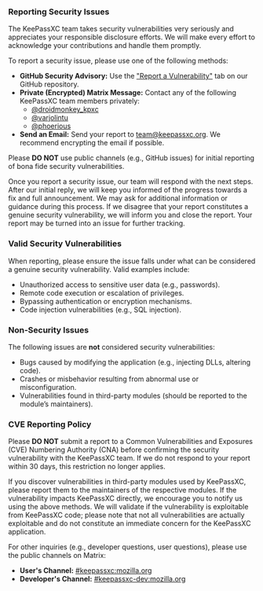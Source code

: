 ### Reporting Security Issues

The KeePassXC team takes security vulnerabilities very seriously and appreciates your responsible disclosure efforts. We will make every effort to acknowledge your contributions and handle them promptly.

To report a security issue, please use one of the following methods:

- **GitHub Security Advisory:** Use the ["Report a Vulnerability"](https://github.com/keepassxreboot/keepassxc/security/advisories/new) tab on our GitHub repository.
- **Private (Encrypted) Matrix Message:** Contact any of the following KeePassXC team members privately:
  - [@droidmonkey_kpxc](https://matrix.to/#/@droidmonkey_kpxc:matrix.org)
  - [@varjolintu](https://matrix.to/#/@varjolintu:matrix.org)
  - [@phoerious](https://matrix.to/#/@phoerious:matrix.org)
- **Send an Email:** Send your report to team@keepassxc.org. We recommend encrypting the email if possible.

Please **DO NOT** use public channels (e.g., GitHub issues) for initial reporting of bona fide security vulnerabilities.

Once you report a security issue, our team will respond with the next steps. After our initial reply, we will keep you informed of the progress towards a fix and full announcement. We may ask for additional information or guidance during this process. If we disagree that your report constitutes a genuine security vulnerability, we will inform you and close the report. Your report may be turned into an issue for further tracking.

### Valid Security Vulnerabilities

When reporting, please ensure the issue falls under what can be considered a genuine security vulnerability. Valid examples include:

- Unauthorized access to sensitive user data (e.g., passwords).
- Remote code execution or escalation of privileges.
- Bypassing authentication or encryption mechanisms.
- Code injection vulnerabilities (e.g., SQL injection).

### Non-Security Issues

The following issues are **not** considered security vulnerabilities:

- Bugs caused by modifying the application (e.g., injecting DLLs, altering code).
- Crashes or misbehavior resulting from abnormal use or misconfiguration.
- Vulnerabilities found in third-party modules (should be reported to the module’s maintainers).
  
### CVE Reporting Policy

Please **DO NOT** submit a report to a Common Vulnerabilities and Exposures (CVE) Numbering Authority (CNA) before confirming the security vulnerability with the KeePassXC team. If we do not respond to your report within 30 days, this restriction no longer applies.


If you discover vulnerabilities in third-party modules used by KeePassXC, please report them to the maintainers of the respective modules. If the vulnerability impacts KeePassXC directly, we encourage you to notify us using the above methods. We will validate if the vulnerability is exploitable from KeePassXC code; please note that not all vulnerabilities are actually exploitable and do not constitute an immediate concern for the KeePassXC application.

For other inquiries (e.g., developer questions, user questions), please use the public channels on Matrix:
- **User's Channel:** [#keepassxc:mozilla.org](https://matrix.to/#/#keepassxc:mozilla.org)
- **Developer's Channel:** [#keepassxc-dev:mozilla.org](https://matrix.to/#/#keepassxc-dev:mozilla.org)
